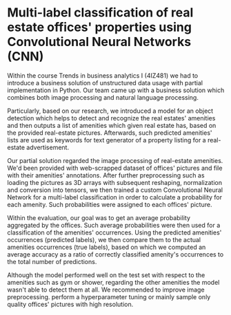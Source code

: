 # Multi-label classification of real estate offices' properties using Convolutional Neural Networks (CNN)
Within the course Trends in business analytics I (4IZ481) we had to introduce a business solution of unstructured data usage with partial implementation in Python. Our team came up with a business solution which combines both image processing and natural language processing.

Particularly, based on our research, we introduced a model for an object detection which helps to detect and recognize the real estates' amenities and then outputs a list of amenities which given real estate has, based on the provided real-estate pictures. Afterwards, such predicted amenities' lists are used as keywords for text generator of a property listing for a real-estate advertisement.

Our partial solution regarded the image processing of real-estate amenities. We'd been provided with web-scrapped dataset of offices' pictures and file with their amenities' annotations. After further preprocessing such as loading the pictures as 3D arrays with subsequent reshaping, normalization and conversion into tensors, we then trained a custom Convolutional Neural Network for a multi-label classification in order to calculate a probability for each amenity. Such probabilities were assigned to each offices' picture.

Within the evaluation, our goal was to get an average probability aggregated by the offices. Such average probabilities were then used for a classification of the amenities' occurrences. Using the predicted amenities' occurrences (predicted labels), we then compare them to the actual amenities occurrences (true labels), based on which we computed an average accuracy as a ratio of correctly classified amenity's occurrences to the total number of predictions.

Although the model performed well on the test set with respect to the amenities such as gym or shower, regarding the other amenities the model wasn't able to detect them at all. We recommended to improve image preprocessing. perform a hyperparameter tuning or mainly sample only quality offices' pictures with high resolution.
